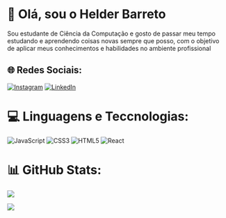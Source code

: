 # 💫 Olá, sou o Helder Barreto
Sou estudante de Ciência da Computação e gosto de passar meu tempo estudando e aprendendo coisas novas sempre que posso, com o objetivo de aplicar meus conhecimentos e habilidades no ambiente profissional


## 🌐 Redes Sociais:
[![Instagram](https://img.shields.io/badge/Instagram-%23E4405F.svg?logo=Instagram&logoColor=white)](https://instagram.com/_0helder) [![LinkedIn](https://img.shields.io/badge/LinkedIn-%230077B5.svg?logo=linkedin&logoColor=white)](https://www.linkedin.com/in/helder-barreto-24a93124b/) 

# 💻 Linguagens e Teccnologias:
![JavaScript](https://img.shields.io/badge/javascript-%23323330.svg?style=for-the-badge&logo=javascript&logoColor=%23F7DF1E) ![CSS3](https://img.shields.io/badge/css3-%231572B6.svg?style=for-the-badge&logo=css3&logoColor=white) ![HTML5](https://img.shields.io/badge/html5-%23E34F26.svg?style=for-the-badge&logo=html5&logoColor=white) ![React](https://img.shields.io/badge/react-%2320232a.svg?style=for-the-badge&logo=react&logoColor=%2361DAFB)
# 📊 GitHub Stats:
![](https://github-readme-stats.vercel.app/api?username=1Helder&theme=dark&hide_border=false&include_all_commits=false&count_private=false)<br/>

![](https://github-readme-stats.vercel.app/api/top-langs/?username=1Helder&theme=dark&hide_border=false&include_all_commits=false&count_private=false&layout=compact)

<!-- Proudly created with GPRM ( https://gprm.itsvg.in ) -->
